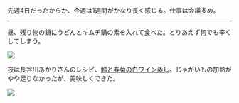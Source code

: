 先週4日だったからか、今週は1週間がかなり長く感じる。仕事は会議多め。

---

昼、残り物の鍋にうどんとキムチ鍋の素を入れて食べた。とりあえず何でも辛くしてしまう。

![](https://photos.old.apkas.net/medium/202401/20240118-134420.webp)

夜は長谷川あかりさんのレシピ、[鱈と春菊の白ワイン蒸し](https://baila.hpplus.jp/lifestyle/recipegourmet/60244)。じゃがいもの加熱がやや足りなかったが、美味しくできた。

![](https://photos.old.apkas.net/medium/202401/20240118-185313.webp)
